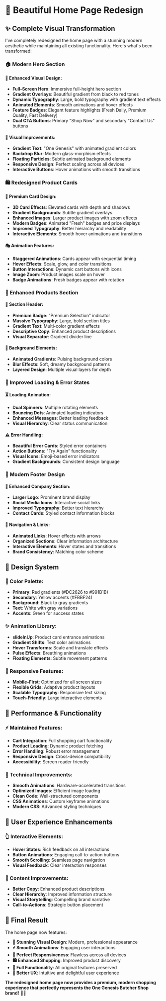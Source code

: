 # 🎨 Beautiful Home Page Redesign

## ✨ **Complete Visual Transformation**

I've completely redesigned the home page with a stunning modern aesthetic while maintaining all existing functionality. Here's what's been transformed:

### 🏠 **Modern Hero Section**

#### **🎯 Enhanced Visual Design:**
- **Full-Screen Hero**: Immersive full-height hero section
- **Gradient Overlays**: Beautiful gradient from black to red tones
- **Dynamic Typography**: Large, bold typography with gradient text effects
- **Animated Elements**: Smooth animations and hover effects
- **Feature Badges**: Elegant feature highlights (Fresh Daily, Premium Quality, Fast Delivery)
- **Dual CTA Buttons**: Primary "Shop Now" and secondary "Contact Us" buttons

#### **🎨 Visual Improvements:**
- **Gradient Text**: "One Genesis" with animated gradient colors
- **Backdrop Blur**: Modern glass-morphism effects
- **Floating Particles**: Subtle animated background elements
- **Responsive Design**: Perfect scaling across all devices
- **Interactive Buttons**: Hover animations with smooth transitions

### 🛍️ **Redesigned Product Cards**

#### **💎 Premium Card Design:**
- **3D Card Effects**: Elevated cards with depth and shadows
- **Gradient Backgrounds**: Subtle gradient overlays
- **Enhanced Images**: Larger product images with zoom effects
- **Modern Badges**: Animated "Fresh" badges and price displays
- **Improved Typography**: Better hierarchy and readability
- **Interactive Elements**: Smooth hover animations and transitions

#### **🎭 Animation Features:**
- **Staggered Animations**: Cards appear with sequential timing
- **Hover Effects**: Scale, glow, and color transitions
- **Button Interactions**: Dynamic cart buttons with icons
- **Image Zoom**: Product images scale on hover
- **Badge Animations**: Fresh badges appear with rotation

### 🎪 **Enhanced Products Section**

#### **🌟 Section Header:**
- **Premium Badge**: "Premium Selection" indicator
- **Massive Typography**: Large, bold section titles
- **Gradient Text**: Multi-color gradient effects
- **Descriptive Copy**: Enhanced product descriptions
- **Visual Separator**: Gradient divider line

#### **🎨 Background Elements:**
- **Animated Gradients**: Pulsing background colors
- **Blur Effects**: Soft, dreamy background patterns
- **Layered Design**: Multiple visual layers for depth

### 🔄 **Improved Loading & Error States**

#### **⏳ Loading Animation:**
- **Dual Spinners**: Multiple rotating elements
- **Bouncing Dots**: Animated loading indicators
- **Enhanced Messages**: Better loading feedback
- **Visual Hierarchy**: Clear status communication

#### **⚠️ Error Handling:**
- **Beautiful Error Cards**: Styled error containers
- **Action Buttons**: "Try Again" functionality
- **Visual Icons**: Emoji-based error indicators
- **Gradient Backgrounds**: Consistent design language

### 🦶 **Modern Footer Design**

#### **🏢 Enhanced Company Section:**
- **Larger Logo**: Prominent brand display
- **Social Media Icons**: Interactive social links
- **Improved Typography**: Better text hierarchy
- **Contact Cards**: Styled contact information blocks

#### **🔗 Navigation & Links:**
- **Animated Links**: Hover effects with arrows
- **Organized Sections**: Clear information architecture
- **Interactive Elements**: Hover states and transitions
- **Brand Consistency**: Matching color scheme

## 🎨 **Design System**

### **🎨 Color Palette:**
- **Primary**: Red gradients (#DC2626 to #991B1B)
- **Secondary**: Yellow accents (#FBBF24)
- **Background**: Black to gray gradients
- **Text**: White with gray variations
- **Accents**: Green for success states

### **✨ Animation Library:**
- **slideInUp**: Product card entrance animations
- **Gradient Shifts**: Text color animations
- **Hover Transforms**: Scale and translate effects
- **Pulse Effects**: Breathing animations
- **Floating Elements**: Subtle movement patterns

### **📱 Responsive Features:**
- **Mobile-First**: Optimized for all screen sizes
- **Flexible Grids**: Adaptive product layouts
- **Scalable Typography**: Responsive text sizing
- **Touch-Friendly**: Large interactive elements

## 🚀 **Performance & Functionality**

### **⚡ Maintained Features:**
- **Cart Integration**: Full shopping cart functionality
- **Product Loading**: Dynamic product fetching
- **Error Handling**: Robust error management
- **Responsive Design**: Cross-device compatibility
- **Accessibility**: Screen reader friendly

### **🔧 Technical Improvements:**
- **Smooth Animations**: Hardware-accelerated transitions
- **Optimized Images**: Efficient image loading
- **Clean Code**: Well-structured components
- **CSS Animations**: Custom keyframe animations
- **Modern CSS**: Advanced styling techniques

## 🎯 **User Experience Enhancements**

### **👆 Interactive Elements:**
- **Hover States**: Rich feedback on all interactions
- **Button Animations**: Engaging call-to-action buttons
- **Smooth Scrolling**: Seamless page navigation
- **Visual Feedback**: Clear interaction responses

### **📖 Content Improvements:**
- **Better Copy**: Enhanced product descriptions
- **Clear Hierarchy**: Improved information structure
- **Visual Storytelling**: Compelling brand narrative
- **Call-to-Actions**: Strategic button placement

## 🎉 **Final Result**

The home page now features:
- **🎨 Stunning Visual Design**: Modern, professional appearance
- **⚡ Smooth Animations**: Engaging user interactions
- **📱 Perfect Responsiveness**: Flawless across all devices
- **🛍️ Enhanced Shopping**: Improved product discovery
- **🔧 Full Functionality**: All original features preserved
- **🎯 Better UX**: Intuitive and delightful user experience

**The redesigned home page now provides a premium, modern shopping experience that perfectly represents the One Genesis Butcher Shop brand!** 🥩✨
